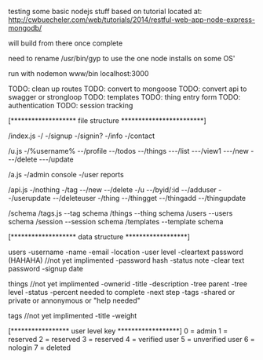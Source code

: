 testing some basic nodejs stuff
based on tutorial located at:
http://cwbuecheler.com/web/tutorials/2014/restful-web-app-node-express-mongodb/

will build from there once complete

need to rename /usr/bin/gyp to use the one node installs on some OS'

run with nodemon www/bin
localhost:3000

TODO: clean up routes
TODO: convert to mongoose
TODO: convert api to swagger or strongloop
TODO: templates
TODO: thing entry form
TODO: authentication
TODO: session tracking

[******************* file structure ************************]

/index.js
-/
-/signup
-/signin?
-/info
-/contact

/u.js
-/%username%
--/profile
--/todos
--/things
---/list
---/view1
---/new
---/delete
---/update

/a.js
-/admin console
-/user reports

/api.js
-/nothing
-/tag
--/new
--/delete
-/u
--/byid/:id
--/adduser
--/userupdate
--/deleteuser
-/thing
--/thingget
--/thingadd
--/thingupdate

/schema
/tags.js
--tag schema
/things
--thing schema
/users
--users schema
/session
--session schema
/templates
--template schema

[******************* data structure ******************]

users
-username
-name
-email
-location
-user level
-cleartext password (HAHAHA)
//not yet implimented
-password hash
-status note
-clear text password
-signup date


things
//not yet implimented
-ownerid
-title
-description
-tree parent
-tree level
-status
-percent needed to complete
-next step
-tags
-shared or private or annonymous or "help needed"

tags
//not yet implimented
-title
-weight

[***************** user level key ******************]
0 = admin
1 = reserved
2 = reserved
3 = reserved
4 = verified user
5 = unverified user
6 = nologin
7 = deleted